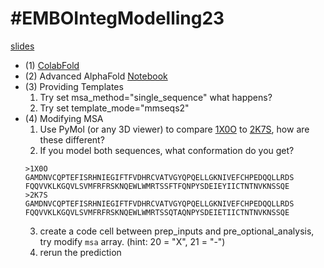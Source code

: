# #EMBOIntegModelling23
[slides](https://docs.google.com/presentation/d/1TZtmbZ_JNX3tnYArUOn4cqHctJqcWaZyBo--Aa5mYy4)

- (1) [ColabFold](https://github.com/sokrypton/ColabFold)
- (2) Advanced AlphaFold [Notebook](https://colab.research.google.com/github/sokrypton/EMBOIntegModelling23/blob/main/alphafold_advanced.ipynb)
- (3) Providing Templates
  1. Try set msa_method="single_sequence" what happens?
  2. Try set template_mode="mmseqs2" 
- (4) Modifying MSA
  1. Use PyMol (or any 3D viewer) to compare [1X0O](https://www.rcsb.org/structure/1X0O) to [2K7S](https://www.rcsb.org/structure/2K7S), how are these different?
  2. If you model both sequences, what conformation do you get?
  ```
  >1X0O
  GAMDNVCQPTEFISRHNIEGIFTFVDHRCVATVGYQPQELLGKNIVEFCHPEDQQLLRDS
  FQQVVKLKGQVLSVMFRFRSKNQEWLWMRTSSFTFQNPYSDEIEYIICTNTNVKNSSQE
  >2K7S
  GAMDNVCQPTEFISRHNIEGIFTFVDHRCVATVGYQPQELLGKNIVEFCHPEDQQLLRDS
  FQQVVKLKGQVLSVMFRFRSKNQEWLWMRTSSQTAQNPYSDEIETIICTNTNVKNSSQE
  ```
  3. create a code cell between prep_inputs and pre_optional_analysis, try modify `msa` array. (hint: 20 = "X", 21 = "-")
  4. rerun the prediction
